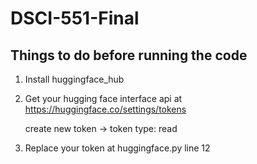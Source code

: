 # DSCI-551-Final

## Things to do before running the code
1. Install huggingface_hub
2. Get your hugging face interface api at https://huggingface.co/settings/tokens

   create new token -> token type: read
3. Replace your token at huggingface.py line 12
